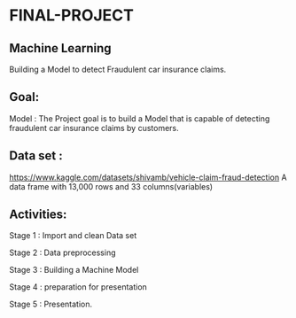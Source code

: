 # FINAL-PROJECT
## Machine Learning
Building a Model to detect Fraudulent car insurance claims.

## Goal:
Model : The Project goal is to build a Model that is capable of detecting fraudulent car insurance claims by customers.

## Data set :
https://www.kaggle.com/datasets/shivamb/vehicle-claim-fraud-detection
A data frame with 13,000 rows and 33 columns(variables)

## Activities:

Stage 1 : Import and clean Data set

Stage 2 : Data preprocessing

Stage 3 : Building a Machine Model

Stage 4 : preparation for presentation

Stage 5 : Presentation.

